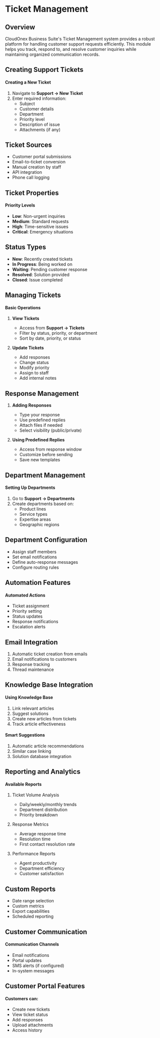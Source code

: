 # Ticket Management

## Overview

CloudOnex Business Suite's Ticket Management system provides a robust platform for handling customer support requests efficiently. This module helps you track, respond to, and resolve customer inquiries while maintaining organized communication records.

## Creating Support Tickets

#### Creating a New Ticket

1. Navigate to **Support → New Ticket**
2. Enter required information:
   - Subject
   - Customer details
   - Department
   - Priority level
   - Description of issue
   - Attachments (if any)

## Ticket Sources

- Customer portal submissions
- Email-to-ticket conversion
- Manual creation by staff
- API integration
- Phone call logging

## Ticket Properties

#### Priority Levels

- **Low**: Non-urgent inquiries
- **Medium**: Standard requests
- **High**: Time-sensitive issues
- **Critical**: Emergency situations

## Status Types

- **New**: Recently created tickets
- **In Progress**: Being worked on
- **Waiting**: Pending customer response
- **Resolved**: Solution provided
- **Closed**: Issue completed

## Managing Tickets

#### Basic Operations

1. **View Tickets**
   
   - Access from **Support → Tickets**
   - Filter by status, priority, or department
   - Sort by date, priority, or status

2. **Update Tickets**
   
   - Add responses
   - Change status
   - Modify priority
   - Assign to staff
   - Add internal notes

## Response Management

1. **Adding Responses**
   
   - Type your response
   - Use predefined replies
   - Attach files if needed
   - Select visibility (public/private)

2. **Using Predefined Replies**
   
   - Access from response window
   - Customize before sending
   - Save new templates

## Department Management

#### Setting Up Departments

1. Go to **Support → Departments**
2. Create departments based on:
   - Product lines
   - Service types
   - Expertise areas
   - Geographic regions

## Department Configuration

- Assign staff members
- Set email notifications
- Define auto-response messages
- Configure routing rules

## Automation Features

#### Automated Actions

- Ticket assignment
- Priority setting
- Status updates
- Response notifications
- Escalation alerts

## Email Integration

1. Automatic ticket creation from emails
2. Email notifications to customers
3. Response tracking
4. Thread maintenance

## Knowledge Base Integration

#### Using Knowledge Base

1. Link relevant articles
2. Suggest solutions
3. Create new articles from tickets
4. Track article effectiveness

#### Smart Suggestions

1. Automatic article recommendations
2. Similar case linking
3. Solution database integration

## Reporting and Analytics

#### Available Reports

1. Ticket Volume Analysis
   
   - Daily/weekly/monthly trends
   - Department distribution
   - Priority breakdown

2. Response Metrics
   
   - Average response time
   - Resolution time
   - First contact resolution rate

3. Performance Reports
   
   - Agent productivity
   - Department efficiency
   - Customer satisfaction

## Custom Reports

- Date range selection
- Custom metrics
- Export capabilities
- Scheduled reporting

## Customer Communication

#### Communication Channels

- Email notifications
- Portal updates
- SMS alerts (if configured)
- In-system messages

## Customer Portal Features

#### Customers can:

- Create new tickets
- View ticket status
- Add responses
- Upload attachments
- Access history